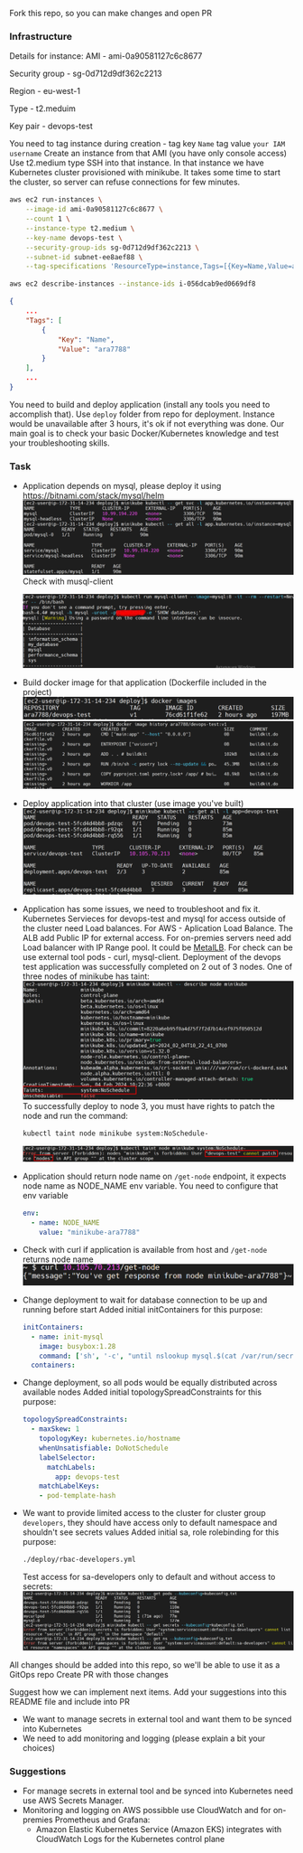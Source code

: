 Fork this repo, so you can make changes and open PR

### Infrastructure
Details for instance:
AMI - ami-0a90581127c6c8677

Security group - sg-0d712d9df362c2213

Region - eu-west-1

Type - t2.meduim

Key pair - devops-test

You need to tag instance during creation - tag key `Name` tag value `your IAM username`
Create an instance from that AMI (you have only console access)
Use t2.medium type 
SSH into that instance. In that instance we have Kubernetes cluster provisioned with minikube. It takes some time to start the cluster, so server can refuse connections for few minutes.
```bash
aws ec2 run-instances \
    --image-id ami-0a90581127c6c8677 \
    --count 1 \
    --instance-type t2.medium \
    --key-name devops-test \
    --security-group-ids sg-0d712d9df362c2213 \
    --subnet-id subnet-ee8aef88 \
    --tag-specifications 'ResourceType=instance,Tags=[{Key=Name,Value=ara7788}]'
```
```bash
aws ec2 describe-instances --instance-ids i-056dcab9ed0669df8
```
```json
{
    ...
    "Tags": [
        {
            "Key": "Name",
            "Value": "ara7788"
        }
    ],
    ...
}
```
You need to build and deploy application (install any tools you need to accomplish that). Use `deploy` folder from repo for deployment.
Instance would be unavailable after 3 hours, it's ok if not everything was done. 
Our main goal is to check your basic Docker/Kubernetes knowledge and test your troubleshooting skills.

### Task 
- Application depends on mysql, please deploy it using https://bitnami.com/stack/mysql/helm
    <img src="./img/mysql_deployed.png" alt="Check deployed mysql server " title="Mysql deployed">
    Check with musql-client

    <img src="./img/mysql_server.png" alt="Check installed mysql server " title="Check mysql server">
- Build docker image for that application (Dockerfile included in the project)
    <img src="./img/docker_image.png" alt="Docker image build " title="Docker image">
    <img src="./img/docker_image_history.png" alt="Docker image history builde " title="Docker image history">
- Deploy application into that cluster (use image you've built)
    <img src="./img/devops_test_deployed.png" alt="Check deployed devops-test" title="devops-test deployed">
- Application has some issues, we need to troubleshoot and fix it.
    Kubernetes Servieces for devops-test and mysql for access outside of the cluster need Load balances. For AWS - Aplication Load Balance. The ALB add Public IP for external access. For on-premies servers need add Load balancer with IP Range pool. It could be [MetalLB](https://metallb.github.io/metallb/).
    For check can be use external tool pods - curl, mysql-client.
    Deployment of the devops test application was successfully completed on 2 out of 3 nodes. One of three nodes of minikube has taint:
    <img src="./img/taint.png" alt="Chech taints of node" title="Chech taints of node">
    To successfully deploy to node 3, you must have rights to patch the node and run the command:
    ```bash
    kubectl taint node minikube system:NoSchedule- 
    ```
    <img src="./img/taint_rm.png" alt="Check remove taint from node" title="Check remove taint from node">
- Application should return node name on `/get-node` endpoint, it expects node name as NODE_NAME env variable. You need to configure that env variable
    ```yaml
    env:
      - name: NODE_NAME
        value: "minikube-ara7788"
    ```
- Check with curl if application is available from host and `/get-node` returns node name
    <img src="./img/curl.png" alt="Check application with curl" title="Check application with curl">
- Change deployment to wait for database connection to be up and running before start
    Added initial initContainers for this purpose:
    ```yaml
    initContainers:
      - name: init-mysql
        image: busybox:1.28
        command: ['sh', '-c', "until nslookup mysql.$(cat /var/run/secrets/kubernetes.io/serviceaccount/namespace).svc.cluster.local; do echo waiting for mydb; sleep 2; done"]
      containers:
    ```
- Change deployment, so all pods would be equally distributed across available nodes
    Added initial topologySpreadConstraints for this purpose:
    ```yaml
    topologySpreadConstraints:
      - maxSkew: 1
        topologyKey: kubernetes.io/hostname
        whenUnsatisfiable: DoNotSchedule
        labelSelector:
          matchLabels:
            app: devops-test
        matchLabelKeys:
        - pod-template-hash
    ```
- We want to provide limited access to the cluster for cluster group `developers`, they should have access only to default namespace and shouldn't see secrets values
    Added initial sa, role rolebinding for this purpose:
    ```bash
    ./deploy/rbac-developers.yml
    ```
    Test access for sa-developers only to default and without access to secrets:
    <img src="./img/sa-developers.png" alt="Check access for sa-developers" title="Check access for sa-developers">


All changes should be added into this repo, so we'll be able to use it as a GitOps repo
Create PR with those changes

Suggest how we can implement next items. Add your suggestions into this README file and include into PR 
- We want to manage secrets in external tool and want them to be synced into Kubernetes
- We need to add monitoring and logging (please explain a bit your choices)

### Suggestions

- For manage secrets in external tool and be synced into Kubernetes need use AWS Secrets Manager.
- Monitoring and logging on AWS possibble use CloudWatch and for on-premies Prometheus and Grafana:
  - Amazon Elastic Kubernetes Service (Amazon EKS) integrates with CloudWatch Logs for the Kubernetes control plane  
